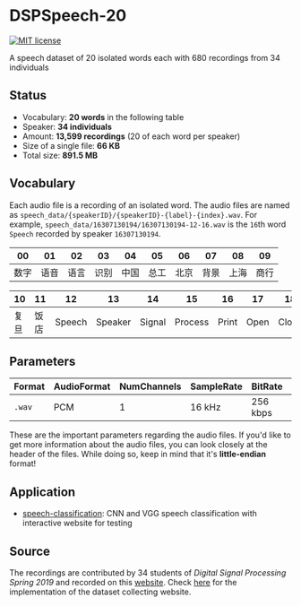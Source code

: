 # DSPSpeech-20

[![MIT license](https://img.shields.io/badge/license-MIT-e78ac3.svg)](https://mit-license.org)

A speech dataset of 20 isolated words each with 680 recordings from 34 individuals

## Status

* Vocabulary: __20 words__ in the following table
* Speaker: __34 individuals__
* Amount: __13,599 recordings__ (20 of each word per speaker)
* Size of a single file: __66 KB__
* Total size: __891.5 MB__

## Vocabulary

Each audio file is a recording of an isolated word. The audio files are named as `speech_data/{speakerID}/{speakerID}-{label}-{index}.wav`. For example, `speech_data/16307130194/16307130194-12-16.wav` is the `16`th word `Speech` recorded by speaker `16307130194`.

|  00    |   01  |    02  |   03  |    04    |    05 |   06   |  07   |    08  |    09    |
| ------ | ------ | ------ | ------- | ------- |------ | ------ | ------ | ------- | ------- |
| 数字    | 语音   | 语言   | 识别     | 中国    | 总工    | 北京   | 背景   | 上海     | 商行    |

|  10    |   11  |    12  |   13  |    14    |    15 |   16   |  17   |    18  |    19    |
| ------ | ------ | ------ | ------- | ------- |------ | ------ | ------ | ------- | ------- |
| 复旦    | 饭店   | Speech | Speaker | Signal  |Process | Print | Open   | Close   | Project |

## Parameters

| Format | AudioFormat | NumChannels | SampleRate | BitRate | BitDepth | length |
| ------ | ------ | ------ | ------- | ------- | ------- | ------- |
| `.wav` | PCM | 1 | 16 kHz | 256 kbps | 16 bits | ~2 s |

These are the important parameters regarding the audio files. 
If you'd like to get more information about the audio files, 
you can look closely at the header of the files.
While doing so, keep in mind that it's __little-endian__ format!

## Application

* [speech-classification](https://github.com/czhongyu/speech-classification): CNN and VGG speech classification with interactive website for testing

## Source

The recordings are contributed by 34 students of _Digital Signal Processing Spring 2019_ and recorded on this [website](https://czhongyu.github.io/audio-collector/). Check [here](https://github.com/czhongyu/audio-collector) for the implementation of the dataset collecting website.
